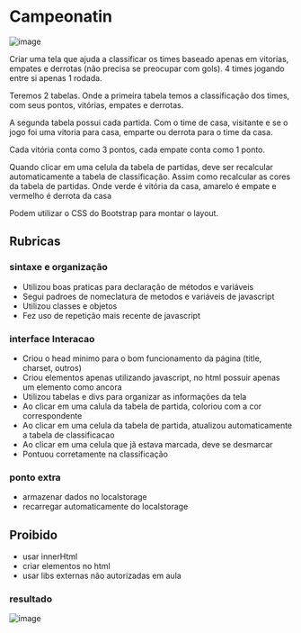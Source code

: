 # Campeonatin

![image](https://user-images.githubusercontent.com/140394/121614835-f8223180-ca35-11eb-92d3-799ea0f17fb0.png)

Criar uma tela que ajuda a classificar os times baseado apenas em vitorias, empates e derrotas (não precisa se
preocupar com gols). 4 times jogando entre si apenas 1 rodada.

Teremos 2 tabelas. Onde a primeira tabela temos a classificação dos times, com seus pontos, vitórias, empates e derrotas.

A segunda tabela possui cada partida. Com o time de casa, visitante e se o jogo foi uma vitoria para casa, emparte ou 
derrota para o time da casa.

Cada vitória conta como 3 pontos, cada empate conta como 1 ponto.

Quando clicar em uma celula da tabela de partidas, deve ser recalcular automaticamente a tabela de classificação. 
Assim como recalcular as cores da tabela de partidas. Onde verde é vitória da casa, amarelo é empate e vermelho é
derrota da casa

Podem utilizar o CSS do Bootstrap para montar o layout.

## Rubricas

### sintaxe e organização
* Utilizou boas praticas para declaração de métodos e variáveis
* Segui padroes de nomeclatura de metodos e variáveis de javascript
* Utilizou classes e objetos
* Fez uso de repetição mais recente de javascript

### interface Interacao
* Criou o head minimo para o bom funcionamento da página (title, charset, outros)
* Criou elementos apenas utilizando javascript, no html possuir apenas um elemento como ancora
* Utilizou tabelas e divs para organizar as informações da tela
* Ao clicar em uma calula da tabela de partida, coloriou com a cor correspondente
* Ao clicar em uma celula da tabela de partida, atualizou automaticamente a tabela de classificacao
* Ao clicar em uma celula que jã estava marcada, deve se desmarcar
* Pontuou corretamente na classificação

### ponto extra
* armazenar dados no localstorage
* recarregar automaticamente do localstorage

## Proibido
* usar innerHtml
* criar elementos no html
* usar libs externas não autorizadas em aula


### resultado

![image](https://user-images.githubusercontent.com/140394/123876674-1cc14900-d912-11eb-8552-e16a88ee8c3d.png)

